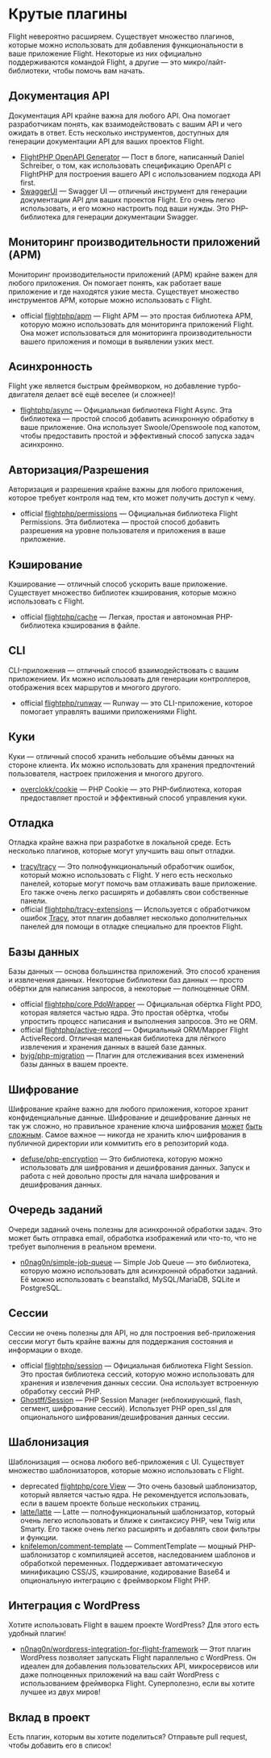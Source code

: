 # Крутые плагины

Flight невероятно расширяем. Существует множество плагинов, которые можно использовать для добавления функциональности в ваше приложение Flight. Некоторые из них официально поддерживаются командой Flight, а другие — это микро/лайт-библиотеки, чтобы помочь вам начать.

## Документация API

Документация API крайне важна для любого API. Она помогает разработчикам понять, как взаимодействовать с вашим API и чего ожидать в ответ. Есть несколько инструментов, доступных для генерации документации API для ваших проектов Flight.

- [FlightPHP OpenAPI Generator](https://dev.to/danielsc/define-generate-and-implement-an-api-first-approach-with-openapi-generator-and-flightphp-1fb3) — Пост в блоге, написанный Daniel Schreiber, о том, как использовать спецификацию OpenAPI с FlightPHP для построения вашего API с использованием подхода API first.
- [SwaggerUI](https://github.com/zircote/swagger-php) — Swagger UI — отличный инструмент для генерации документации API для ваших проектов Flight. Его очень легко использовать, и его можно настроить под ваши нужды. Это PHP-библиотека для генерации документации Swagger.

## Мониторинг производительности приложений (APM)

Мониторинг производительности приложений (APM) крайне важен для любого приложения. Он помогает понять, как работает ваше приложение и где находятся узкие места. Существует множество инструментов APM, которые можно использовать с Flight.

- <span class="badge bg-primary">official</span> [flightphp/apm](/awesome-plugins/apm) — Flight APM — это простая библиотека APM, которую можно использовать для мониторинга приложений Flight. Она может использоваться для мониторинга производительности вашего приложения и помощи в выявлении узких мест.

## Асинхронность

Flight уже является быстрым фреймворком, но добавление турбо-двигателя делает всё ещё веселее (и сложнее)!

- [flightphp/async](/awesome-plugins/async) — Официальная библиотека Flight Async. Эта библиотека — простой способ добавить асинхронную обработку в ваше приложение. Она использует Swoole/Openswoole под капотом, чтобы предоставить простой и эффективный способ запуска задач асинхронно.

## Авторизация/Разрешения

Авторизация и разрешения крайне важны для любого приложения, которое требует контроля над тем, кто может получить доступ к чему.

- <span class="badge bg-primary">official</span> [flightphp/permissions](/awesome-plugins/permissions) — Официальная библиотека Flight Permissions. Эта библиотека — простой способ добавить разрешения на уровне пользователя и приложения в ваше приложение.

## Кэширование

Кэширование — отличный способ ускорить ваше приложение. Существует множество библиотек кэширования, которые можно использовать с Flight.

- <span class="badge bg-primary">official</span> [flightphp/cache](/awesome-plugins/php-file-cache) — Легкая, простая и автономная PHP-библиотека кэширования в файле.

## CLI

CLI-приложения — отличный способ взаимодействовать с вашим приложением. Их можно использовать для генерации контроллеров, отображения всех маршрутов и многого другого.

- <span class="badge bg-primary">official</span> [flightphp/runway](/awesome-plugins/runway) — Runway — это CLI-приложение, которое помогает управлять вашими приложениями Flight.

## Куки

Куки — отличный способ хранить небольшие объёмы данных на стороне клиента. Их можно использовать для хранения предпочтений пользователя, настроек приложения и многого другого.

- [overclokk/cookie](/awesome-plugins/php-cookie) — PHP Cookie — это PHP-библиотека, которая предоставляет простой и эффективный способ управления куки.

## Отладка

Отладка крайне важна при разработке в локальной среде. Есть несколько плагинов, которые могут улучшить ваш опыт отладки.

- [tracy/tracy](/awesome-plugins/tracy) — Это полнофункциональный обработчик ошибок, который можно использовать с Flight. У него есть несколько панелей, которые могут помочь вам отлаживать ваше приложение. Его также очень легко расширять и добавлять свои собственные панели.
- <span class="badge bg-primary">official</span> [flightphp/tracy-extensions](/awesome-plugins/tracy-extensions) — Используется с обработчиком ошибок [Tracy](/awesome-plugins/tracy), этот плагин добавляет несколько дополнительных панелей для помощи в отладке специально для проектов Flight.

## Базы данных

Базы данных — основа большинства приложений. Это способ хранения и извлечения данных. Некоторые библиотеки баз данных — просто обёртки для написания запросов, а некоторые — полноценные ORM.

- <span class="badge bg-primary">official</span> [flightphp/core PdoWrapper](/learn/pdo-wrapper) — Официальная обёртка Flight PDO, которая является частью ядра. Это простая обёртка, чтобы упростить процесс написания и выполнения запросов. Это не ORM.
- <span class="badge bg-primary">official</span> [flightphp/active-record](/awesome-plugins/active-record) — Официальный ORM/Mapper Flight ActiveRecord. Отличная маленькая библиотека для лёгкого извлечения и хранения данных в вашей базе данных.
- [byjg/php-migration](/awesome-plugins/migrations) — Плагин для отслеживания всех изменений базы данных в вашем проекте.

## Шифрование

Шифрование крайне важно для любого приложения, которое хранит конфиденциальные данные. Шифрование и дешифрование данных не так уж сложно, но правильное хранение ключа шифрования [может](https://stackoverflow.com/questions/6767839/where-should-i-store-an-encryption-key-for-php#:~:text=Write%20a%20php%20config%20file%20and%20store%20it,folder%20is%20not%20accessible%20to%20the%20end%20user.) [быть](https://www.reddit.com/r/PHP/comments/luqsn/the_encryption_key_where_do_you_store_it/) [сложным](https://security.stackexchange.com/questions/48047/location-to-store-an-encryption-key). Самое важное — никогда не хранить ключ шифрования в публичной директории или коммитить его в репозиторий кода.

- [defuse/php-encryption](/awesome-plugins/php-encryption) — Это библиотека, которую можно использовать для шифрования и дешифрования данных. Запуск и работа с ней довольно просты для начала шифрования и дешифрования данных.

## Очередь заданий

Очереди заданий очень полезны для асинхронной обработки задач. Это может быть отправка email, обработка изображений или что-то, что не требует выполнения в реальном времени.

- [n0nag0n/simple-job-queue](/awesome-plugins/simple-job-queue) — Simple Job Queue — это библиотека, которую можно использовать для асинхронной обработки заданий. Её можно использовать с beanstalkd, MySQL/MariaDB, SQLite и PostgreSQL.

## Сессии

Сессии не очень полезны для API, но для построения веб-приложения сессии могут быть крайне важны для поддержания состояния и информации о входе.

- <span class="badge bg-primary">official</span> [flightphp/session](/awesome-plugins/session) — Официальная библиотека Flight Session. Это простая библиотека сессий, которую можно использовать для хранения и извлечения данных сессии. Она использует встроенную обработку сессий PHP.
- [Ghostff/Session](/awesome-plugins/ghost-session) — PHP Session Manager (неблокирующий, flash, сегмент, шифрование сессий). Использует PHP open_ssl для опционального шифрования/дешифрования данных сессии.

## Шаблонизация

Шаблонизация — основа любого веб-приложения с UI. Существует множество шаблонизаторов, которые можно использовать с Flight.

- <span class="badge bg-warning">deprecated</span> [flightphp/core View](/learn#views) — Это очень базовый шаблонизатор, который является частью ядра. Не рекомендуется использовать, если в вашем проекте больше нескольких страниц.
- [latte/latte](/awesome-plugins/latte) — Latte — полнофункциональный шаблонизатор, который очень легко использовать и ближе к синтаксису PHP, чем Twig или Smarty. Его также очень легко расширять и добавлять свои фильтры и функции.
- [knifelemon/comment-template](/awesome-plugins/comment-template) — CommentTemplate — мощный PHP-шаблонизатор с компиляцией ассетов, наследованием шаблонов и обработкой переменных. Поддерживает автоматическую минификацию CSS/JS, кэширование, кодирование Base64 и опциональную интеграцию с фреймворком Flight PHP.

## Интеграция с WordPress

Хотите использовать Flight в вашем проекте WordPress? Для этого есть удобный плагин!

- [n0nag0n/wordpress-integration-for-flight-framework](/awesome-plugins/n0nag0n_wordpress) — Этот плагин WordPress позволяет запускать Flight параллельно с WordPress. Он идеален для добавления пользовательских API, микросервисов или даже полноценных приложений на ваш сайт WordPress с использованием фреймворка Flight. Суперполезно, если вы хотите лучшее из двух миров!

## Вклад в проект

Есть плагин, которым вы хотите поделиться? Отправьте pull request, чтобы добавить его в список!
